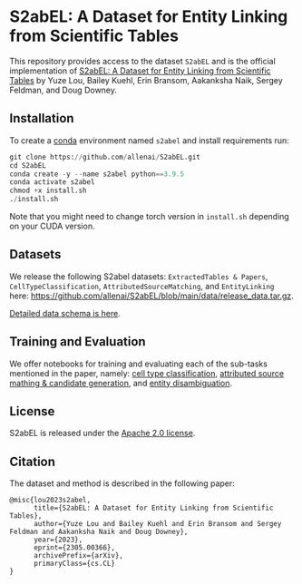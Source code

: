 # S2abEL: A Dataset for Entity Linking from Scientific Tables

This repository provides access to the dataset `S2abEL` and is the official implementation of [S2abEL: A Dataset for Entity Linking from Scientific Tables](https://arxiv.org/abs/2305.00366) by Yuze Lou, Bailey Kuehl, Erin Bransom, Aakanksha Naik, Sergey Feldman, and Doug Downey.

## Installation
To create a [conda](https://www.anaconda.com/distribution/) environment named `s2abel` and install requirements run:

```python
git clone https://github.com/allenai/S2abEL.git
cd S2abEL
conda create -y --name s2abel python==3.9.5
conda activate s2abel
chmod +x install.sh
./install.sh
```
Note that you might need to change torch version in `install.sh` depending on your CUDA version.

## Datasets
We release the following S2abel datasets: `ExtractedTables & Papers`, `CellTypeClassification`, `AttributedSourceMatching`, and `EntityLinking` here: https://github.com/allenai/S2abEL/blob/main/data/release_data.tar.gz. 

[Detailed data schema is here](data_schema.md).

## Training and Evaluation
We offer notebooks for training and evaluating each of the sub-tasks mentioned in the paper, namely: [cell type classification](notebooks/ctc.ipynb), [attributed source mathing & candidate generation](notebooks/asm.ipynb), and [entity disambiguation](notebooks/el.ipynb).


## License
S2abEL is released under the [Apache 2.0 license](LICENSE).

## Citation
The dataset and method is described in the following paper:
```
@misc{lou2023s2abel,
      title={S2abEL: A Dataset for Entity Linking from Scientific Tables}, 
      author={Yuze Lou and Bailey Kuehl and Erin Bransom and Sergey Feldman and Aakanksha Naik and Doug Downey},
      year={2023},
      eprint={2305.00366},
      archivePrefix={arXiv},
      primaryClass={cs.CL}
}
```
